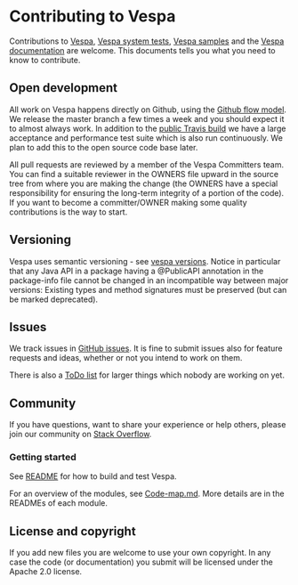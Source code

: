 <!-- Copyright 2017 Yahoo Holdings. Licensed under the terms of the Apache 2.0 license. See LICENSE in the project root. -->
# Contributing to Vespa
Contributions to [Vespa](http://github.com/vespa-engine/vespa), 
[Vespa system tests](http://github.com/vespa-engine/system-test),
[Vespa samples](https://github.com/vespa-engine/sample-apps)
and the [Vespa documentation](http://github.com/vespa-engine/documentation) are welcome.
This documents tells you what you need to know to contribute.

## Open development
All work on Vespa happens directly on Github,
using the [Github flow model](https://guides.github.com/introduction/flow/).
We release the master branch a few times a week and you should expect it to almost always work.
In addition to the [public Travis build](https://travis-ci.org/vespa-engine/vespa) 
we have a large acceptance and performance test suite which
is also run continuously. We plan to add this to the open source code base later.

All pull requests are reviewed by a member of the Vespa Committers team.
You can find a suitable reviewer in the OWNERS file upward in the source tree from
where you are making the change (the OWNERS have a special responsibility for
ensuring the long-term integrity of a portion of the code).
If you want to become a committer/OWNER making some quality contributions is the way to start.

## Versioning
Vespa uses semantic versioning - see
[vespa versions](http://docs.vespa.ai/documentation/vespa-versions.html).
Notice in particular that any Java API in a package having a @PublicAPI
annotation in the package-info file cannot be changed in an incompatible way
between major versions: Existing types and method signatures must be preserved
(but can be marked deprecated).

## Issues
We track issues in [GitHub issues](https://github.com/vespa-engine/vespa/issues).
It is fine to submit issues also for feature requests and ideas, whether or not you intend to work on them.

There is also a [ToDo list](TODO.md) for larger things which nobody are working on yet.

## Community
If you have questions, want to share your experience or help others, please join our community on [Stack Overflow](http://stackoverflow.com/questions/tagged/vespa).

### Getting started
See [README](README.md) for how to build and test Vespa. 

For an overview of the modules, see [Code-map.md](Code-map.md).
More details are in the READMEs of each module.

## License and copyright
If you add new files you are welcome to use your own copyright.
In any case the code (or documentation) you submit will be licensed
under the Apache 2.0 license.
